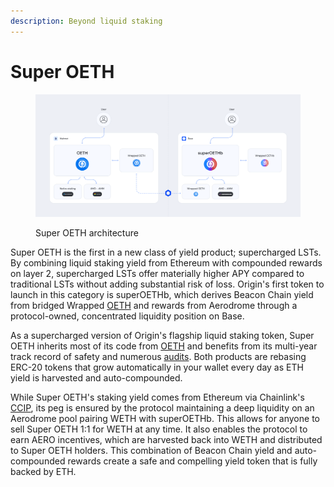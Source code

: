 ```yaml
---
description: Beyond liquid staking
---
```


# Super OETH

<figure><img src="../../.gitbook/assets/diagram.png" alt=""><figcaption><p>Super OETH architecture</p></figcaption></figure>

Super OETH is the first in a new class of yield product; supercharged LSTs. By combining liquid staking yield from Ethereum with compounded rewards on layer 2, supercharged LSTs offer materially higher APY compared to traditional LSTs without adding substantial risk of loss. Origin's first token to launch in this category is superOETHb, which derives Beacon Chain yield from bridged Wrapped [OETH](../oeth/) and rewards from Aerodrome through a protocol-owned, concentrated liquidity position on Base.

As a supercharged version of Origin's flagship liquid staking token, Super OETH inherits most of its code from [OETH](../oeth/) and benefits from its multi-year track record of safety and numerous [audits](../../security-and-risk/audits.md). Both products are rebasing ERC-20 tokens that grow automatically in your wallet every day as ETH yield is harvested and auto-compounded.

While Super OETH's staking yield comes from Ethereum via Chainlink's [CCIP](https://chain.link/cross-chain), its peg is ensured by the protocol maintaining a deep liquidity on an Aerodrome pool pairing WETH with superOETHb. This allows for anyone to sell Super OETH 1:1 for WETH at any time. It also enables the protocol to earn AERO incentives, which are harvested back into WETH and distributed to Super OETH holders. This combination of Beacon Chain yield and auto-compounded rewards create a safe and compelling yield token that is fully backed by ETH.
